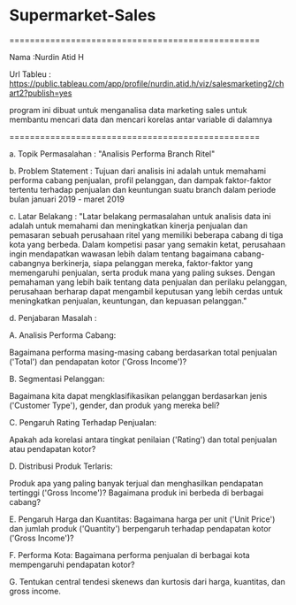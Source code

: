 # Supermarket-Sales

=================================================

Nama  :Nurdin Atid H

Url Tableu : https://public.tableau.com/app/profile/nurdin.atid.h/viz/salesmarketing2/chart2?publish=yes

program ini dibuat untuk menganalisa data marketing sales untuk membantu mencari data dan mencari korelas antar variable di dalamnya

=================================================

a. Topik Permasalahan : "Analisis Performa Branch Ritel"

b. Problem Statement : Tujuan dari analisis ini adalah untuk memahami performa cabang penjualan, profil pelanggan, dan dampak faktor-faktor tertentu terhadap penjualan dan keuntungan suatu branch dalam periode bulan januari 2019 - maret 2019

c. Latar Belakang : "Latar belakang permasalahan untuk analisis data ini adalah untuk memahami dan meningkatkan kinerja penjualan dan pemasaran sebuah perusahaan ritel yang memiliki beberapa cabang di tiga kota yang berbeda. Dalam kompetisi pasar yang semakin ketat, perusahaan ingin mendapatkan wawasan lebih dalam tentang bagaimana cabang-cabangnya berkinerja, siapa pelanggan mereka, faktor-faktor yang memengaruhi penjualan, serta produk mana yang paling sukses. Dengan pemahaman yang lebih baik tentang data penjualan dan perilaku pelanggan, perusahaan berharap dapat mengambil keputusan yang lebih cerdas untuk meningkatkan penjualan, keuntungan, dan kepuasan pelanggan."

d. Penjabaran Masalah :

A. Analisis Performa Cabang:

Bagaimana performa masing-masing cabang berdasarkan total penjualan ('Total') dan pendapatan kotor ('Gross Income')?

B. Segmentasi Pelanggan:

Bagaimana kita dapat mengklasifikasikan pelanggan berdasarkan jenis ('Customer Type'), gender, dan produk yang mereka beli?

C. Pengaruh Rating Terhadap Penjualan:

Apakah ada korelasi antara tingkat penilaian ('Rating') dan total penjualan atau pendapatan kotor?

D. Distribusi Produk Terlaris:

Produk apa yang paling banyak terjual dan menghasilkan pendapatan tertinggi ('Gross Income')? Bagaimana produk ini berbeda di berbagai cabang?

E. Pengaruh Harga dan Kuantitas:
Bagaimana harga per unit ('Unit Price') dan jumlah produk ('Quantity') berpengaruh terhadap pendapatan kotor ('Gross Income')?

F. Performa Kota:
Bagaimana performa penjualan di berbagai kota mempengaruhi pendapatan kotor?

G. Tentukan central tendesi skenews dan kurtosis dari harga, kuantitas, dan gross income.